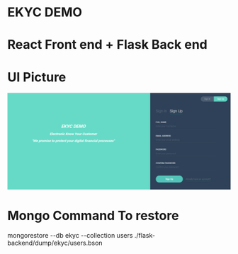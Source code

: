 # EKYC DEMO
# React Front end + Flask Back end

# UI Picture
![](images/im1.PNG)

# Mongo Command To restore
mongorestore --db ekyc --collection users ./flask-backend/dump/ekyc/users.bson
